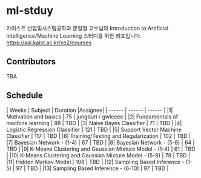 # ml-stduy

카이스트 산업및시스템공학과 문일철 교수님의 
Introduction to Artificial Intelligence/Machine Learning 스터디를 위한 레포입니다.
https://aai.kaist.ac.kr/xe2/courses

## Contributors

TBA

## Schedule

| Weeks | Subject | Duration |Assignee|
| ------ | ------ | ------ |
|1| Motivation and basics | 75 | jungduri / gwleeee |
|2| Fundamentals of machine learning | 98 | TBD |
|3| Naive Bayes Classifier | 71 | TBD |
|4| Logistic Regression Classifier | 121 | TBD |
|5| Support Vector Machine Classifier | 117 | TBD |
|6| Training/Testing and Regularization | 102 | TBD |
|7| Bayesian Network - (1-4) | 67 | TBD |
|8| Bayesian Network - (5-9) | 64 | TBD |
|9| K-Means Clustering and Gaussian Mixture Model - (1-4) | 61 | TBD |
|10| K-Means Clustering and Gaussian Mixture Model - (5-9) | 78 | TBD |
|11| Hidden Markov Model | 108 | TBD |
|12| Sampling Based Inference - (1-5) | 97 | TBD |
|13| Sampling Based Inference - (6-10) | 97 | TBD |
